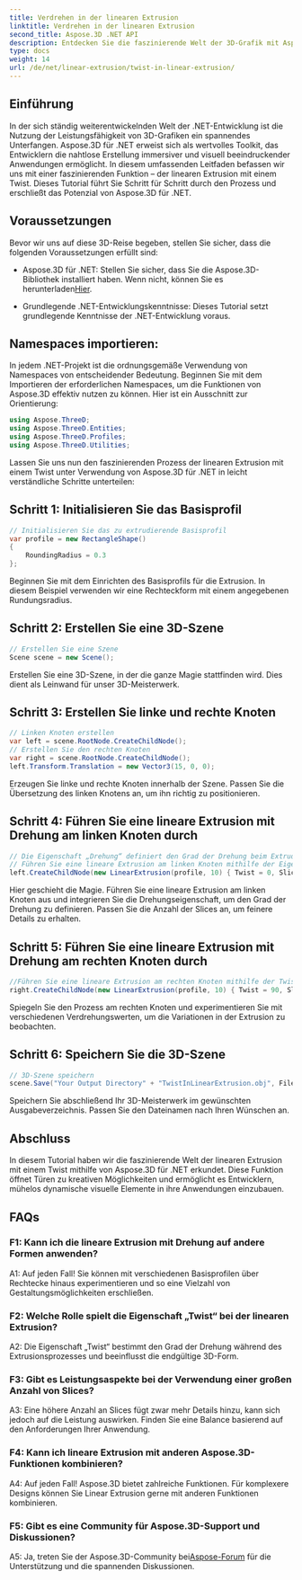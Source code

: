 ```yaml
---
title: Verdrehen in der linearen Extrusion
linktitle: Verdrehen in der linearen Extrusion
second_title: Aspose.3D .NET API
description: Entdecken Sie die faszinierende Welt der 3D-Grafik mit Aspose.3D für .NET. Lernen Sie Schritt für Schritt die lineare Extrusion mit einem Twist.
type: docs
weight: 14
url: /de/net/linear-extrusion/twist-in-linear-extrusion/
---
```

## Einführung

In der sich ständig weiterentwickelnden Welt der .NET-Entwicklung ist die Nutzung der Leistungsfähigkeit von 3D-Grafiken ein spannendes Unterfangen. Aspose.3D für .NET erweist sich als wertvolles Toolkit, das Entwicklern die nahtlose Erstellung immersiver und visuell beeindruckender Anwendungen ermöglicht. In diesem umfassenden Leitfaden befassen wir uns mit einer faszinierenden Funktion – der linearen Extrusion mit einem Twist. Dieses Tutorial führt Sie Schritt für Schritt durch den Prozess und erschließt das Potenzial von Aspose.3D für .NET.

## Voraussetzungen

Bevor wir uns auf diese 3D-Reise begeben, stellen Sie sicher, dass die folgenden Voraussetzungen erfüllt sind:

-  Aspose.3D für .NET: Stellen Sie sicher, dass Sie die Aspose.3D-Bibliothek installiert haben. Wenn nicht, können Sie es herunterladen[Hier](https://releases.aspose.com/3d/net/).

- Grundlegende .NET-Entwicklungskenntnisse: Dieses Tutorial setzt grundlegende Kenntnisse der .NET-Entwicklung voraus.

## Namespaces importieren:

In jedem .NET-Projekt ist die ordnungsgemäße Verwendung von Namespaces von entscheidender Bedeutung. Beginnen Sie mit dem Importieren der erforderlichen Namespaces, um die Funktionen von Aspose.3D effektiv nutzen zu können. Hier ist ein Ausschnitt zur Orientierung:

```csharp
using Aspose.ThreeD;
using Aspose.ThreeD.Entities;
using Aspose.ThreeD.Profiles;
using Aspose.ThreeD.Utilities;
```

Lassen Sie uns nun den faszinierenden Prozess der linearen Extrusion mit einem Twist unter Verwendung von Aspose.3D für .NET in leicht verständliche Schritte unterteilen:

## Schritt 1: Initialisieren Sie das Basisprofil

```csharp
// Initialisieren Sie das zu extrudierende Basisprofil
var profile = new RectangleShape()
{
    RoundingRadius = 0.3
};
```

Beginnen Sie mit dem Einrichten des Basisprofils für die Extrusion. In diesem Beispiel verwenden wir eine Rechteckform mit einem angegebenen Rundungsradius.

## Schritt 2: Erstellen Sie eine 3D-Szene

```csharp
// Erstellen Sie eine Szene
Scene scene = new Scene();
```

Erstellen Sie eine 3D-Szene, in der die ganze Magie stattfinden wird. Dies dient als Leinwand für unser 3D-Meisterwerk.

## Schritt 3: Erstellen Sie linke und rechte Knoten

```csharp
// Linken Knoten erstellen
var left = scene.RootNode.CreateChildNode();
// Erstellen Sie den rechten Knoten
var right = scene.RootNode.CreateChildNode();
left.Transform.Translation = new Vector3(15, 0, 0);
```

Erzeugen Sie linke und rechte Knoten innerhalb der Szene. Passen Sie die Übersetzung des linken Knotens an, um ihn richtig zu positionieren.

## Schritt 4: Führen Sie eine lineare Extrusion mit Drehung am linken Knoten durch

```csharp
// Die Eigenschaft „Drehung“ definiert den Grad der Drehung beim Extrudieren des Profils
// Führen Sie eine lineare Extrusion am linken Knoten mithilfe der Eigenschaft „Verdrehen“ und „Scheiben“ durch
left.CreateChildNode(new LinearExtrusion(profile, 10) { Twist = 0, Slices = 100 });
```

Hier geschieht die Magie. Führen Sie eine lineare Extrusion am linken Knoten aus und integrieren Sie die Drehungseigenschaft, um den Grad der Drehung zu definieren. Passen Sie die Anzahl der Slices an, um feinere Details zu erhalten.

## Schritt 5: Führen Sie eine lineare Extrusion mit Drehung am rechten Knoten durch

```csharp
//Führen Sie eine lineare Extrusion am rechten Knoten mithilfe der Twist- und Slices-Eigenschaft durch
right.CreateChildNode(new LinearExtrusion(profile, 10) { Twist = 90, Slices = 100 });
```

Spiegeln Sie den Prozess am rechten Knoten und experimentieren Sie mit verschiedenen Verdrehungswerten, um die Variationen in der Extrusion zu beobachten.

## Schritt 6: Speichern Sie die 3D-Szene

```csharp
// 3D-Szene speichern
scene.Save("Your Output Directory" + "TwistInLinearExtrusion.obj", FileFormat.WavefrontOBJ);
```

Speichern Sie abschließend Ihr 3D-Meisterwerk im gewünschten Ausgabeverzeichnis. Passen Sie den Dateinamen nach Ihren Wünschen an.

## Abschluss

In diesem Tutorial haben wir die faszinierende Welt der linearen Extrusion mit einem Twist mithilfe von Aspose.3D für .NET erkundet. Diese Funktion öffnet Türen zu kreativen Möglichkeiten und ermöglicht es Entwicklern, mühelos dynamische visuelle Elemente in ihre Anwendungen einzubauen.

## FAQs

### F1: Kann ich die lineare Extrusion mit Drehung auf andere Formen anwenden?

A1: Auf jeden Fall! Sie können mit verschiedenen Basisprofilen über Rechtecke hinaus experimentieren und so eine Vielzahl von Gestaltungsmöglichkeiten erschließen.

### F2: Welche Rolle spielt die Eigenschaft „Twist“ bei der linearen Extrusion?

A2: Die Eigenschaft „Twist“ bestimmt den Grad der Drehung während des Extrusionsprozesses und beeinflusst die endgültige 3D-Form.

### F3: Gibt es Leistungsaspekte bei der Verwendung einer großen Anzahl von Slices?

A3: Eine höhere Anzahl an Slices fügt zwar mehr Details hinzu, kann sich jedoch auf die Leistung auswirken. Finden Sie eine Balance basierend auf den Anforderungen Ihrer Anwendung.

### F4: Kann ich lineare Extrusion mit anderen Aspose.3D-Funktionen kombinieren?

A4: Auf jeden Fall! Aspose.3D bietet zahlreiche Funktionen. Für komplexere Designs können Sie Linear Extrusion gerne mit anderen Funktionen kombinieren.

### F5: Gibt es eine Community für Aspose.3D-Support und Diskussionen?

 A5: Ja, treten Sie der Aspose.3D-Community bei[Aspose-Forum](https://forum.aspose.com/c/3d/18) für die Unterstützung und die spannenden Diskussionen.
